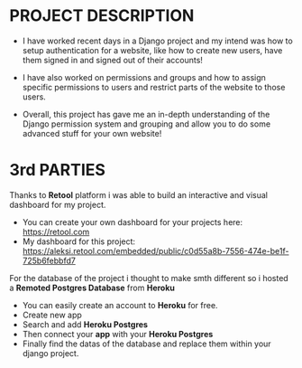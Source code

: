 # PROJECT DESCRIPTION

- I have worked recent days in a Django project and my intend was how to setup authentication for a website, like how to create new users, have them signed in and signed out of their accounts! 
 
- I have also worked on permissions and groups and how to assign specific permissions to users and restrict parts of the website to those users. 

- Overall, this project has gave me an in-depth understanding of the Django permission system and grouping and allow you to do some advanced stuff for your own website!

# 3rd PARTIES

Thanks to **Retool** platform i was able to build an interactive and visual dashboard for my project. 

- You can create your own dashboard for your projects here: https://retool.com 
- My dashboard for this project: https://aleksi.retool.com/embedded/public/c0d55a8b-7556-474e-be1f-725b6febbfd7 


For the database of the project i thought to make smth different so i hosted a **Remoted Postgres Database** from **Heroku**

- You can easily create an account to **Heroku** for free.
- Create new app
- Search and add **Heroku Postgres**
- Then connect your **app** with your **Heroku Postgres**
- Finally find the datas of the database and replace them within your django project.

